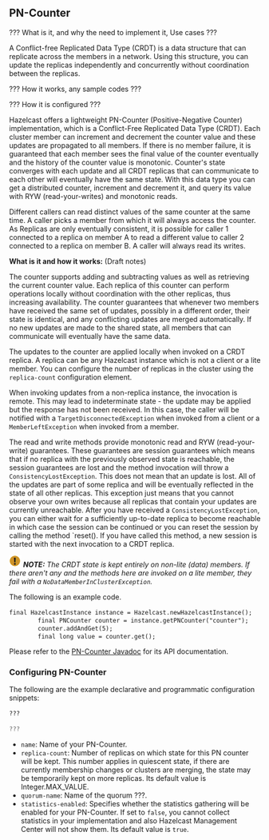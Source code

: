 

## PN-Counter

??? What is it, and why the need to implement it, Use cases ???

A Conflict-free Replicated Data Type (CRDT) is a data structure that can replicate across the members in a network. Using this structure, you can update the replicas independently and concurrently without coordination between the replicas.

??? How it works, any sample codes ???

??? How it is configured ???

Hazelcast offers a lightweight PN-Counter (Positive-Negative Counter) implementation, which is a Conflict-Free Replicated Data Type (CRDT). Each cluster member can increment and decrement the counter value and these updates are propagated to all members. If there is no member failure, it is guaranteed that each member sees the final value of the counter eventually and the history of the counter value is monotonic. Counter's state converges with each update and all CRDT replicas that can communicate to each other will eventually have the same state. With this data type you can get a distributed counter, increment and decrement it, and query its value with RYW (read-your-writes) and monotonic reads.

Different callers can read distinct values of the same counter at the same time. A caller picks a member from which it will always access the counter. As Replicas are only eventually consistent, it is possible for caller 1 connected to a replica on member A to read a different value to caller 2 connected to a replica on member B. A caller will always read its writes.

**What is it and how it works:** (Draft notes)

The counter supports adding and subtracting values as well as retrieving the current counter value. Each replica of this counter can perform operations locally without coordination with the other replicas, thus increasing availability. The counter guarantees that whenever two members have received the same set of updates, possibly in a different order, their state is identical, and any conflicting updates are merged automatically. If no new updates are made to the shared state, all members that can communicate will eventually have the same data.

The updates to the counter are applied locally when invoked on a CRDT replica. A replica can be any Hazelcast instance which is not a client or a lite member. You can configure the number of replicas in the cluster using the `replica-count` configuration element.
 
When invoking updates from a non-replica instance, the invocation is remote. This may lead to indeterminate state - the update may be applied but the response has not been received. In this case, the caller will be notified with a `TargetDisconnectedException` when invoked from a client or a `MemberLeftException` when invoked from a member.
 
The read and write methods provide monotonic read and RYW (read-your-write) guarantees. These guarantees are session guarantees which means that if no replica with the previously observed state is reachable, the session guarantees are lost and the method invocation will throw a `ConsistencyLostException`. This does not mean that an update is lost. All of the updates are part of some replica and will be eventually reflected in the state of all other replicas. This exception just means that you cannot observe your own writes because all replicas that contain your updates are currently unreachable. After you have received a `ConsistencyLostException`, you can either wait for a sufficiently up-to-date replica to become reachable in which case the session can be continued or you can reset the session by calling the method `reset(). If you have called this method, a new session is started with the next invocation to a CRDT replica.

![Note](images/NoteSmall.jpg) ***NOTE:*** *The CRDT state is kept entirely on non-lite (data) members. If there aren't any and the methods here are invoked on a lite member, they fail with a `NoDataMemberInClusterException`.*


The following is an example code.

```
final HazelcastInstance instance = Hazelcast.newHazelcastInstance();
        final PNCounter counter = instance.getPNCounter("counter");
        counter.addAndGet(5);
        final long value = counter.get();
```

Please refer to the [PN-Counter Javadoc](http://docs.hazelcast.org/docs/3.10/javadoc/???/???/???) for its API documentation.


### Configuring PN-Counter

The following are the example declarative and programmatic configuration snippets:

```xml
???
```

```java
???
```

- `name`: Name of your PN-Counter.
- `replica-count`: Number of replicas on which state for this PN counter will be kept. This number applies in quiescent state, if there are currently membership changes or clusters are merging, the state may be temporarily kept on more replicas. Its default value is Integer.MAX_VALUE.
- `quorum-name`: Name of the quorum ???.
- `statistics-enabled`: Specifies whether the statistics gathering will be enabled for your PN-Counter. If set to `false`, you cannot collect statistics in your implementation and also Hazelcast Management Center will not show them. Its default value is `true`.

